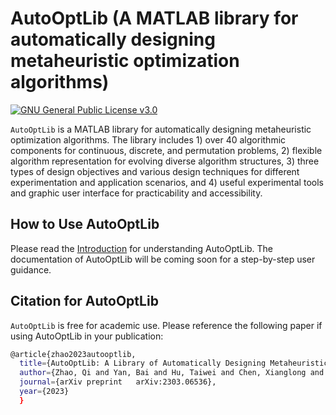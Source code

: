 # AutoOptLib (A MATLAB library for automatically designing metaheuristic optimization algorithms)

[![GNU General Public License v3.0](https://img.shields.io/badge/license-GNU%20GPL--v3.0-green.svg)](https://github.com/qz89/AutoOpt/blob/main/LICENSE)

```AutoOptLib``` is a MATLAB library for automatically designing metaheuristic optimization algorithms. The library includes 1) over 40 algorithmic components for continuous, discrete, and permutation problems, 2) flexible algorithm representation for evolving diverse algorithm structures, 3) three types of design objectives and various design techniques for different experimentation and application scenarios, and 4) useful experimental tools and graphic user interface for practicability and accessibility.

## How to Use AutoOptLib 

Please read the [Introduction](https://arxiv.org/abs/2303.06536) for understanding AutoOptLib. The documentation of AutoOptLib will be coming soon for a step-by-step user guidance.

## Citation for AutoOptLib
```AutoOptLib``` is free for academic use. Please reference the following paper if using AutoOptLib in your publication:

```bash
@article{zhao2023autooptlib,
  title={AutoOptLib: A Library of Automatically Designing Metaheuristic Optimization Algorithms in Matlab},
  author={Zhao, Qi and Yan, Bai and Hu, Taiwei and Chen, Xianglong and Shi, Yuhui},
  journal={arXiv preprint 	arXiv:2303.06536}, 
  year={2023}
  }
```
